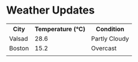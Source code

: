 # Weather Updates

<!-- WEATHER-UPDATE-START -->
<table><tr><th>City</th><th>Temperature (°C)</th><th>Condition</th></tr><tr><td>Valsad</td><td>28.6</td><td>Partly Cloudy</td></tr><tr><td>Boston</td><td>15.2</td><td>Overcast</td></tr><tr><td></td><td></td><td></td></tr></table>
<!-- WEATHER-UPDATE-END -->
